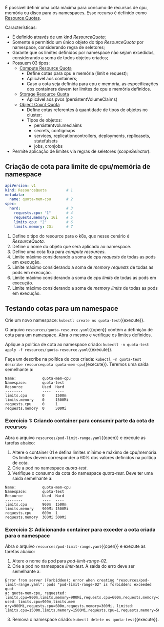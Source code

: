 É possível definir uma cota máxima para consumo de recursos de cpu, memória ou disco para os namespaces.
Esse recurso é definido como [Resource Quotas](https://kubernetes.io/docs/concepts/policy/resource-quotas/).

Características: 
- É definido através de um kind *ResourceQuota*;
- Somente é permitido um único objeto do tipo *ResourceQuota* por namespace, considerando regra de seletores;
- Garante que os limites definidos por namespace não sejam excedidos, considerando a soma de todos objetos criados;
- Possuem 03 tipos:
  - [Compute Resource Quota](https://kubernetes.io/docs/concepts/policy/resource-quotas/#compute-resource-quota)
    - Define cotas para cpu e memória (limit e request);
    - Aplicável aos containers;
    - Caso a cota seja definida para cpu e memória, as especificações dos containers devem ter limites de cpu e memória definidos.
  - [Storage Resource Quota](https://kubernetes.io/docs/concepts/policy/resource-quotas/#storage-resource-quota)
    - Aplicável aos pvcs (persistentVolumeClaims)
  - [Object Count Quota](https://kubernetes.io/docs/concepts/policy/resource-quotas/#object-count-quota)  
    - Define cotas referentes à quantidade de tipos de objetos no cluster;
    - Tipos de objetos:
      - persistentvolumeclaims
      - secrets, configmaps
      - services, replicationcontrollers, deployments, replicasets, statefulsets
      - jobs, cronjobs
- Permite aplicação de limites via regras de seletores (*scopeSelector*).

## Criação de cota para limite de cpu/memória de namespace

```yaml
apiVersion: v1
kind: ResourceQuota         # 1
metadata:
  name: quota-mem-cpu       # 2
spec:
  hard:                     # 3
    requests.cpu: "1"       # 4
    requests.memory: 1Gi    # 5
    limits.cpu: "2"         # 6
    limits.memory: 2Gi      # 7
```

1. Define o tipo do resource para o k8s, que nesse cenário é *ResourceQuota*.
2. Define o nome do objeto que será aplicado ao namespace.
3. Define uma cota fixa para *compute resources*.
4. Limite máximo considerando a soma de *cpu requests* de todas as pods em execução.
5. Limite máximo considerando a soma de *memory requests* de todas as pods em execução.
6. Limite máximo considerando a soma de *cpu limits* de todas as pods em execução.
7. Limite máximo considerando a soma de *memory limits* de todas as pods em execução.


## Testando cotas para um namespace

Crie um novo namespace: `kubectl create ns quota-test`{{execute}}.

O arquivo `resources/quota-resource.yaml`{{open}} contém a definição de cota para um namespace. Abra o mesmo e verifique os limites definidos.

Aplique a política de cota ao namespace criado: `kubectl -n quota-test apply -f resources/quota-resource.yaml`{{execute}}.

Faça um describe na política de cota criada: `kubectl -n quota-test describe resourcequota quota-mem-cpu`{{execute}}.
Teremos uma saída semelhante a:

```
Name:            quota-mem-cpu
Namespace:       quota-test
Resource         Used  Hard
--------         ----  ----
limits.cpu       0     1500m
limits.memory    0     1500Mi
requests.cpu     0     1
requests.memory  0     500Mi
```

### Exercício 1: Criando container para consumir parte da cota de recursos

Abra o arquivo `resources/pod-limit-range.yaml`{{open}} e execute as tarefas abaixo:
1. Altere o container 01 e defina limites mínimo e máximo de cpu/memória. Os limites devem corresponder a 60% dos valores definidos na política de cota.
2. Crie a pod no namespace *quota-test*.
3. Verifique o consumo da cota do namespace *quota-test*. Deve ter uma saída semelhante a:

```
Name:            quota-mem-cpu
Namespace:       quota-test
Resource         Used  Hard
--------         ----  ----
limits.cpu       900m  1500m
limits.memory    900Mi 1500Mi
requests.cpu     600m  1
requests.memory  300Mi 500Mi
```


### Exercício 2: Adicionando container para exceder a cota criada para o namespace

Abra o arquivo `resources/pod-limit-range.yaml`{{open}} e execute as tarefas abaixo:
1. Altere o nome da pod para *pod-limit-range-02*.
2. Crie a pod no namespace *limit-test*. A saída do erro deve ser semelhante a:
```
Error from server (Forbidden): error when creating "resources/pod-limit-range.yaml": pods "pod-limit-range-02" is forbidden: exceeded quot
a: quota-mem-cpu, requested: limits.cpu=900m,limits.memory=900Mi,requests.cpu=600m,requests.memory=300Mi, used: limits.cpu=900m,limits.mem
ory=900Mi,requests.cpu=600m,requests.memory=300Mi, limited: limits.cpu=1500m,limits.memory=1500Mi,requests.cpu=1,requests.memory=500Mi
```
3. Remova o namespace criado: `kubectl delete ns quota-test`{{execute}}.